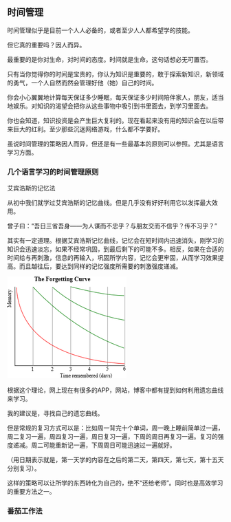 ## 时间管理

时间管理似乎是目前一个人人必备的，或者至少人人都希望学的技能。

但它真的重要吗？因人而异。

最重要的是你对生命，对时间的态度。时间就是生命。这句话想必无可置否。

只有当你觉得你的时间是宝贵的，你认为知识是重要的，敢于探索新知识，新领域的勇气，一个人自然而然会管理好他（她）自己的时间。

你会小心翼翼地计算每天保证多少睡眠，每天保证多少时间陪伴家人，朋友，适当地娱乐。对知识的渴望会把你从这些事物中吸引到书里面去，到学习里面去。

你也会知道，知识投资是会产生巨大复利的。现在看起来没有用的知识会在以后带来巨大的红利。至少那些沉迷网络游戏，什么都不学要好。

虽说时间管理的策略因人而异，但还是有一些最基本的原则可以参照。尤其是语言学习方面。

### 几个语言学习的时间管理原则

艾宾浩斯的记忆法

从初中我们就学过艾宾浩斯的记忆曲线。但是几乎没有好好利用它以发挥最大效用。

曾子曰：“吾日三省吾身——为人谋而不忠乎？与朋友交而不信乎？传不习乎？”

其实有一定道理。根据艾宾浩斯记忆曲线，记忆会在短时间内迅速消失，刚学习的知识会迅速淡忘，如果不经常巩固，到最后剩下的可能不多。相反，如果在合适的时间给与再刺激，信息的再输入，巩固所学内容，记忆会更牢固，从而学习效果提高。而且越往后，要达到同样的记忆强度所需要的刺激强度递减。

![](/assets/ForgettingCurve.png)

根据这个理论，网上现在有很多的APP，网站，博客中都有提到如何利用遗忘曲线来学习。

我的建议是，寻找自己的遗忘曲线。

但是常规的复习方式可以是：比如周一背完十个单词，周一晚上睡前简单过一遍，周二复习一遍，周四复习一遍，周日复习一遍，下周的周日再复习一遍。复习的强度递减。周二可能重新记一遍，下周周日可能迅速过一遍就好。

（用日期表示就是，第一天学的内容在之后的第二天，第四天，第七天，第十五天分别复习）。

这样的策略可以让所学的东西转化为自己的，绝不“还给老师”。同时也是高效学习的重要方法之一。



### 番茄工作法





































